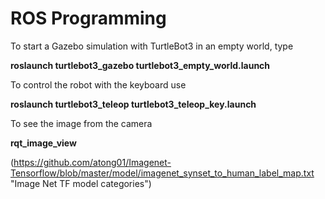 # ROS Programming

To start a Gazebo simulation with TurtleBot3 in an empty world, type

**roslaunch turtlebot3_gazebo turtlebot3_empty_world.launch**

To control the robot with the keyboard use

**roslaunch turtlebot3_teleop turtlebot3_teleop_key.launch**

To see the image from the camera

**rqt_image_view**

(https://github.com/atong01/Imagenet-Tensorflow/blob/master/model/imagenet_synset_to_human_label_map.txt "Image Net TF model categories")
 
